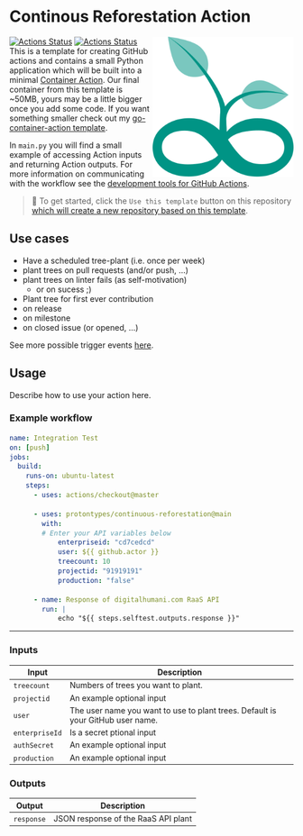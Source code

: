 # Continous Reforestation Action

[<img src="logo.svg" align="right" width="250">](https://github.com/protontypes/continuous-reforestation)
[![Actions Status](https://github.com/jacobtomlinson/protontypes/workflows/Lint/badge.svg)](https://github.com/jacobtomlinson/python-container-action/actions)
[![Actions Status](https://github.com/jacobtomlinson/protontypes/workflows/Integration%20Test/badge.svg)](https://github.com/jacobtomlinson/python-container-action/actions) <br>
This is a template for creating GitHub actions and contains a small Python application which will be built into a minimal [Container Action](https://help.github.com/en/actions/automating-your-workflow-with-github-actions/creating-a-docker-container-action). Our final container from this template is ~50MB, yours may be a little bigger once you add some code. If you want something smaller check out my [go-container-action template](https://github.com/jacobtomlinson/go-container-action/actions).

In `main.py` you will find a small example of accessing Action inputs and returning Action outputs. For more information on communicating with the workflow see the [development tools for GitHub Actions](https://help.github.com/en/actions/automating-your-workflow-with-github-actions/development-tools-for-github-actions).

> 🏁 To get started, click the `Use this template` button on this repository [which will create a new repository based on this template](https://github.blog/2019-06-06-generate-new-repositories-with-repository-templates/).

## Use cases

* Have a scheduled tree-plant (i.e. once per week)
* plant trees on pull requests (and/or push, ...)
* plant trees on linter fails (as self-motivation)
  * or on sucess ;)
* Plant tree for first ever contribution
* on release
* on milestone
* on closed issue (or opened, ...)

See more possible trigger events [here](https://docs.github.com/en/actions/reference/events-that-trigger-workflows).

## Usage

Describe how to use your action here.

### Example workflow

```yaml
name: Integration Test
on: [push]
jobs:
  build:
    runs-on: ubuntu-latest
    steps:
      - uses: actions/checkout@master
      
      - uses: protontypes/continuous-reforestation@main
        with:
        # Enter your API variables below
            enterpriseid: "cd7cedcd"
            user: ${{ github.actor }}
            treecount: 10
            projectid: "91919191"
            production: "false"

      - name: Response of digitalhumani.com RaaS API
        run: |
            echo "${{ steps.selftest.outputs.response }}"
```
---

### Inputs

| Input            | Description                           |
|------------------|---------------------------------------|
| `treecount`      | Numbers of trees you want to plant.   |
| `projectid`      | An example optional input             |
| `user`           | The user name you want to use to plant trees. Default is your GitHub user name.   |
| `enterpriseId`   | Is a secret ptional input             |
| `authSecret`     | An example optional input             |
| `production`     | An example optional input             |

### Outputs

| Output               | Description                           |
|----------------------|---------------------------------------|
| `response`           | JSON response of the RaaS API plant   |
